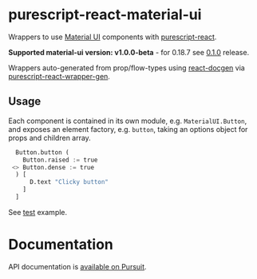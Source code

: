 # purescript-react-material-ui

Wrappers to use [Material UI](http://www.material-ui.com/) components with [purescript-react](https://github.com/purescript-contrib/purescript-react).

**Supported material-ui version: v1.0.0-beta** - for 0.18.7 see [0.1.0](https://github.com/nwolverson/purescript-react-material-ui/releases/tag/v0.1.0) release.

Wrappers auto-generated from prop/flow-types using [react-docgen](https://github.com/reactjs/react-docgen) via [purescript-react-wrapper-gen](https://github.com/nwolverson/purescript-react-wrapper-gen). 

## Usage

Each component is contained in its own module, e.g. `MaterialUI.Button`, and exposes an element factory,
e.g. `button`, taking an options object for props and children array.

```purescript
  Button.button (
    Button.raised := true
 <> Button.dense := true
  ) [
      D.text "Clicky button"
    ]
  ]
```

See [test](https://github.com/nwolverson/purescript-react-material-ui/blob/master/test/Main.purs) example.

# Documentation

API documentation is [available on Pursuit](pursuit.purescript.org/purescript-react-material-ui).